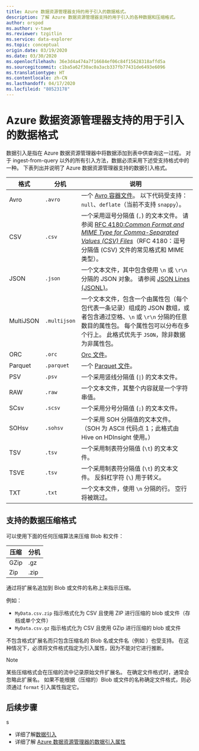 ```yaml
---
title: Azure 数据资源管理器支持的用于引入的数据格式。
description: 了解 Azure 数据资源管理器支持的用于引入的各种数据和压缩格式。
author: orspod
ms.author: v-tawe
ms.reviewer: tzgitlin
ms.service: data-explorer
ms.topic: conceptual
origin.date: 03/19/2020
ms.date: 03/30/2020
ms.openlocfilehash: 36e3d4a474a7f16684ef06c84f15628318affd5a
ms.sourcegitcommit: c1ba5a62f30ac0a3acb337fb77431de6493e6096
ms.translationtype: HT
ms.contentlocale: zh-CN
ms.lasthandoff: 04/17/2020
ms.locfileid: "80523178"
---
```

# <a name="data-formats-supported-by-azure-data-explorer-for-ingestion"></a>Azure 数据资源管理器支持的用于引入的数据格式

数据引入是指在 Azure 数据资源管理器中将数据添加到表中供查询这一过程。 对于 ingest-from-query 以外的所有引入方法，数据必须采用下述受支持格式中的一种。 下表列出并说明了 Azure 数据资源管理器支持的数据引入格式。

|格式   |分机   |说明|
|---------|------------|-----------|
|Avro     |`.avro`     |一个 [Avro 容器文件](https://avro.apache.org/docs/current/)。 以下代码受支持：`null`、`deflate`（当前不支持 `snappy`）。|
|CSV      |`.csv`      |一个采用逗号分隔值 (`,`) 的文本文件。 请参阅 [RFC 4180:_Common Format and MIME Type for Comma-Separated Values (CSV) Files_](https://www.ietf.org/rfc/rfc4180.txt)（RFC 4180：逗号分隔值 (CSV) 文件的常见格式和 MIME 类型）。|
|JSON     |`.json`     |一个文本文件，其中包含使用 `\n` 或 `\r\n` 分隔的 JSON 对象。 请参阅 [JSON Lines (JSONL)](http://jsonlines.org/)。|
|MultiJSON|`.multijson`|一个文本文件，包含一个由属性包（每个包代表一条记录）组成的 JSON 数组，或者包含通过空格、`\n` 或 `\r\n` 分隔的任意数目的属性包。 每个属性包可以分布在多个行上。 此格式优先于 `JSON`，除非数据为非属性包。|
|ORC      |`.orc`      |[Orc 文件](https://wikipedia.org/wiki/Apache_ORC)。|
|Parquet  |`.parquet`  |一个 [Parquet 文件](https://wikipedia.org/wiki/Apache_Parquet)。|
|PSV      |`.psv`      |一个采用竖线分隔值 (<code>&#124;</code>) 的文本文件。|
|RAW      |`.raw`      |一个文本文件，其整个内容就是一个字符串值。|
|SCsv     |`.scsv`     |一个采用分号分隔值 (`;`) 的文本文件。|
|SOHsv    |`.sohsv`    |一个采用 SOH 分隔值的文本文件。 （SOH 为 ASCII 代码点 1；此格式由 Hive on HDInsight 使用。）|
|TSV      |`.tsv`      |一个采用制表符分隔值 (`\t`) 的文本文件。|
|TSVE     |`.tsv`      |一个采用制表符分隔值 (`\t`) 的文本文件。 反斜杠字符 (`\`) 用于转义。|
|TXT      |`.txt`      |一个文本文件，使用 `\n` 分隔的行。 空行将被跳过。|

## <a name="supported-data-compression-formats"></a>支持的数据压缩格式

可以使用下面的任何压缩算法来压缩 Blob 和文件：

|压缩|分机|
|-----------|---------|
|GZip       |.gz      |
|Zip        |.zip     |

通过将扩展名追加到 Blob 或文件的名称上来指示压缩。

例如：
* `MyData.csv.zip` 指示格式化为 CSV 且使用 ZIP 进行压缩的 blob 或文件（存档或单个文件）
* `MyData.csv.gz` 指示格式化为 CSV 且使用 GZip 进行压缩的 blob 或文件

不包含格式扩展名而只包含压缩名的 Blob 名或文件名（例如 ）也受支持。 在这种情况下，必须将文件格式指定为引入属性，因为不能对它进行推断。

> [!NOTE]
> 某些压缩格式会在压缩的流中记录原始文件扩展名。 在确定文件格式时，通常会忽略此扩展名。 如果不能根据（压缩的）Blob 或文件的名称确定文件格式，则必须通过 `format` 引入属性指定它。

## <a name="next-steps"></a>后续步骤
s
* 详细了解[数据引入](/data-explorer/ingest-data-overview)
* 详细了解 [Azure 数据资源管理器的数据引入属性](ingestion-properties.md)
